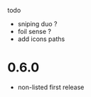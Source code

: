 todo

-   sniping duo ?
-   foil sense ?
-   add icons paths

# 0.6.0

-   non-listed first release
